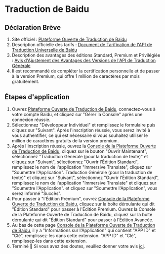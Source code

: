 # Traduction de Baidu

## Déclaration Brève

1. Site officiel : [Plateforme Ouverte de Traduction de Baidu](https://fanyi-api.baidu.com/)
2. Description officielle des tarifs : [Document de Tarification de l'API de Traduction Universelle de Baidu](https://fanyi-api.baidu.com/product/112)
3. Description des avantages des éditions Standard, Premium et Privilégiée : [Avis d'Ajustement des Avantages des Versions de l'API de Traduction Générale](https://fanyi-api.baidu.com/doc/8)
4. Il est recommandé de compléter la certification personnelle et de passer à la version Premium, qui offre 1 million de caractères par mois gratuitement.

## Étapes d'application

1. Ouvrez [Plateforme Ouverte de Traduction de Baidu](https://fanyi-api.baidu.com/), connectez-vous à votre compte Baidu, et cliquez sur "Gérer la Console" après une connexion réussie.
2. Sélectionnez "Développeur Individuel" et remplissez le formulaire puis cliquez sur "Suivant". Après l'inscription réussie, vous serez invité à vous authentifier, ce qui est nécessaire si vous souhaitez utiliser le million de caractères gratuits de la version premium.
3. Après l'inscription réussie, ouvrez la [Console de la Plateforme Ouverte de Traduction de Baidu](https://fanyi-api.baidu.com/api/trans/product/desktop), cliquez sur le bouton "Ouvrir Maintenant", sélectionnez "Traduction Générale (pour la traduction de texte)" et cliquez sur "Suivant", sélectionnez "Ouvrir l'Édition Standard", remplissez le nom de l'application "Immersive Translate", cliquez sur "Soumettre l'Application". Traduction Générale (pour la traduction de texte)" et cliquez sur "Suivant", sélectionnez "Ouvrir l'Édition Standard", remplissez le nom de l'application "Immersive Translate" et cliquez sur "Soumettre l'Application". et cliquez sur "Soumettre l'Application", vous serez informé "Succès".
4. Pour passer à "l'Édition Premium", ouvrez [Console de la Plateforme Ouverte de Traduction de Baidu](https://fanyi-api.baidu.com/api/trans/product/desktop), cliquez sur la boîte déroulante qui dit "Édition Standard" pour passer à l'Édition Premium. Ouvrez la Console de la Plateforme Ouverte de Traduction de Baidu, cliquez sur la boîte déroulante qui dit "Édition Standard" pour passer à l'Édition Avancée.
5. Au bas de cette page [Console de la Plateforme Ouverte de Traduction de Baidu](https://fanyi-api.baidu.com/api/trans/product/desktop), il y a "Informations sur l'Application" qui contient "APP ID" et "Clé", remplissez-les dans cette extension. "APP ID" et "Clé", remplissez-les dans cette extension.
6. Terminé 🎉 Si vous avez des doutes, veuillez donner votre avis [ici](https://github.com/immersive-translate/immersive-translate/issues/137).